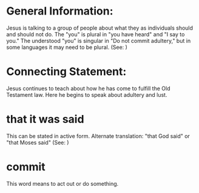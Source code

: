 
# General Information:
Jesus is talking to a group of people about what they as individuals should and should not do. The "you" is plural in "you have heard" and "I say to you." The understood "you" is singular in "Do not commit adultery," but in some languages it may need to be plural. (See: )

# Connecting Statement:
Jesus continues to teach about how he has come to fulfill the Old Testament law. Here he begins to speak about adultery and lust.

# that it was said
This can be stated in active form. Alternate translation: "that God said" or "that Moses said" (See: )

# commit
This word means to act out or do something.